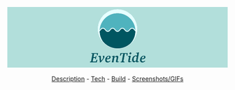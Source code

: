 


<p align = "center">
  <img src = "etlogobanner.png" >
  </p>

<p align = "center">
  <a href="#description">Description</a> -
  <a href="#tech">Tech</a> -
  <a href="#build">Build</a> -
  <a href="#gifs">Screenshots/GIFs</a>
  <a href='#license">License</a>
  </p>
  
  
  
  # Description
  
  <p>EvenTide is meant to provide boaters with a quick snapshot of relevant tidal data in a user-friendly way with as little effort and input from the user as possible. For users that would like to dig deeper into the forecasts and sensory data collected by tide-stations, the app aims to provide an expedient and obvious route to such information.</p>
  
  # Tech
  
  ### Material Design - For predictable, well-designed and aesthetically pleasing user interfaces
  
  
  
  # Build
  
  
  
  
  # Gifs
